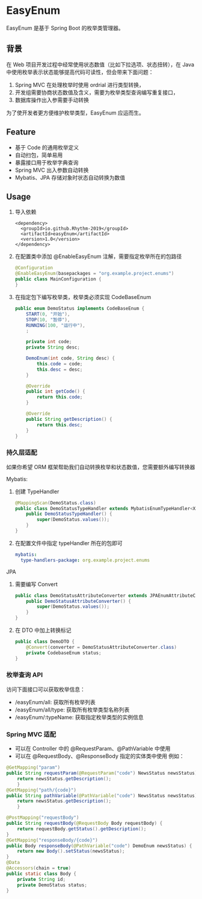 # EasyEnum

EasyEnum 是基于 Spring Boot 的枚举类管理器。

## 背景
在 Web 项目开发过程中经常使用状态数值（比如下拉选项、状态扭转），在 Java 中使用枚举表示状态能够提高代码可读性，但会带来下面问题：
1. Spring MVC 在处理枚举时使用 ordrial 进行类型转换，
2. 开发组需要协商状态数值及含义，需要为枚举类型查询编写重复接口，
3. 数据库操作出入参需要手动转换

为了使开发者更方便维护枚举类型，EasyEnum 应运而生。

## Feature
* 基于 Code 的通用枚举定义
* 自动扫包，简单易用
* 暴露接口用于枚举字典查询
* Spring MVC 出入参数自动转换
* Mybatis、JPA 存储对象时状态自动转换为数值

## Usage
1. 导入依赖
    ```
    <dependency>
      <groupId>io.github.Rhythm-2019</groupId>
      <artifactId>easyEnum</artifactId>
      <version>1.0</version>
    </dependency>
    ```

2. 在配置类中添加 @EnableEasyEnum 注解，需要指定枚举所在的包路径

    ```java
    @Configuration
    @EnableEasyEnum(basepackages = "org.example.project.enums")
    public class MainConfiguration {
    }
    ```

3. 在指定包下编写枚举类，枚举类必须实现 CodeBaseEnum
    ```java
    public enum DemoStatus implements CodeBaseEnum {
        START(0, "开始"),
        STOP(10, "暂停"),
        RUNNING(100, "运行中"),
        ;
    
        private int code;
        private String desc;
    
        DemoEnum(int code, String desc) {
            this.code = code;
            this.desc = desc;
        }
    
        @Override
        public int getCode() {
            return this.code;
        }
    
        @Override
        public String getDescription() {
            return this.desc;
        }
    }
    ```
   
###  持久层适配

如果你希望 ORM 框架帮助我们自动转换枚举和状态数值，您需要额外编写转换器

Mybatis:

1. 创建 TypeHandler
    ```java
    @MappingScan(DemoStatus.class)
    public class DemoStatusTypeHandler extends MybatisEnumTypeHandler<XXXStatus> {
        public DemoStatusTypeHandler() {
            super(DemoStatus.values());
        }
    }
    ```
2. 在配置文件中指定 typeHandler 所在的包即可
    ```yaml
    mybatis:
      type-handlers-package: org.example.project.enums
    ```

JPA
1. 需要编写 Convert
    ```java
    public class DemoStatusAttributeConverter extends JPAEnumAttributeConverter<XXXStatus> {
        public DemoStatusAttributeConverter() {
            super(DemoStatus.values());
        }
    }
    ```
2. 在 DTO 中加上转换标记
    ```java
    public class DemoDTO {
        @Convert(converter = DemoStatusAttributeConverter.class)
        private CodebaseEnum status;
    }
    ```

###  枚举查询 API
访问下面接口可以获取枚举信息：
* /easyEnum/all: 获取所有枚举列表
* /easyEnum/all/type: 获取所有枚举类型名称列表
* /easyEnum/:typeName: 获取指定枚举类型的实例信息


###  Spring MVC 适配
* 可以在 Controller 中的 @RequestParam、@PathVariable 中使用
* 可以在 @RequestBody、@ResponseBody 指定的实体类中使用
例如：
```java
@GetMapping("param")
public String requestParam(@RequestParam("code") NewsStatus newsStatus) {
    return newsStatus.getDescription();
    }
@GetMapping("path/{code}")
public String pathVariable(@PathVariable("code") NewsStatus newsStatus) {
    return newsStatus.getDescription();
    }

@PostMapping("requestBody")
public String requestBody(@RequestBody Body requestBody) {
    return requestBody.getStatus().getDescription();
}
@GetMapping("responseBody/{code}")
public Body responseBody(@PathVariable("code") DemoEnum newsStatus) {
    return new Body().setStatus(newsStatus);
}
@Data
@Accessors(chain = true)
public static class Body {
    private String id;
    private DemoStatus status;
}
```

